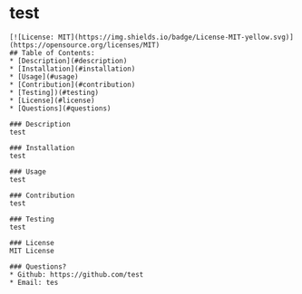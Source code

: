 # test

    [![License: MIT](https://img.shields.io/badge/License-MIT-yellow.svg)](https://opensource.org/licenses/MIT)
    ## Table of Contents:
    * [Description](#description)
    * [Installation](#installation)
    * [Usage](#usage)
    * [Contribution](#contribution)
    * [Testing])(#testing)
    * [License](#license)
    * [Questions](#questions)
    
    ### Description
    test

    ### Installation
    test

    ### Usage
    test

    ### Contribution
    test

    ### Testing
    test

    ### License
    MIT License

    ### Questions?
    * Github: https://github.com/test
    * Email: tes